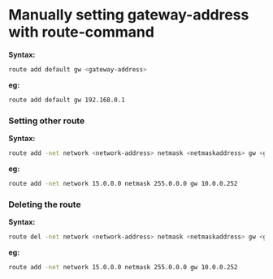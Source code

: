 # Manually setting gateway-address with route-command
**Syntax:**
```bash
route add default gw <gateway-address>
```
**eg:**
```bash
route add default gw 192.168.0.1
```
### Setting other route
**Syntax:**
```bash
route add -net network <network-address> netmask <netmaskaddress> gw <gateway-address>
```
**eg:**
```bash
route add -net network 15.0.0.0 netmask 255.0.0.0 gw 10.0.0.252
```
### Deleting the route
**Syntax:**
```bash
route del -net network <network-address> netmask <netmaskaddress> gw <gateway-address>
```
**eg:**
```bash
route add -net network 15.0.0.0 netmask 255.0.0.0 gw 10.0.0.252
```
